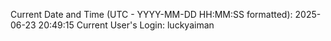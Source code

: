 Current Date and Time (UTC - YYYY-MM-DD HH:MM:SS formatted): 2025-06-23 20:49:15
Current User's Login: luckyaiman
